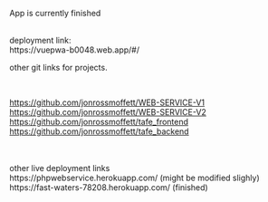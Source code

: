 App is currently finished

<br>
deployment link: 
<br>
https://vuepwa-b0048.web.app/#/


other git links for projects.

<br>

https://github.com/jonrossmoffett/WEB-SERVICE-V1 
<br>
https://github.com/jonrossmoffett/WEB-SERVICE-V2
<br>
https://github.com/jonrossmoffett/tafe_frontend
<br>
https://github.com/jonrossmoffett/tafe_backend
<br>

<br>
<br>
other live deployment links
<br>
https://phpwebservice.herokuapp.com/ (might be modified slighly)
<br>
https://fast-waters-78208.herokuapp.com/ (finished)